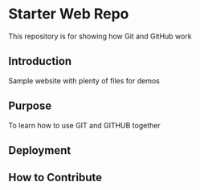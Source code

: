 # Starter Web Repo

This repository is for showing how Git and GitHub work

## Introduction

Sample website with plenty of files for demos

## Purpose

To learn how to use GIT and GITHUB together

## Deployment

## How to Contribute